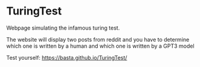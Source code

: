 # TuringTest
Webpage simulating the infamous turing test. 

The website will display two posts from reddit and you have to determine which one is written by a human and which one is written by a GPT3 model

Test yourself: https://basta.github.io/TuringTest/
